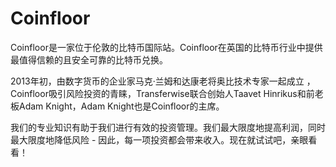 # Coinfloor

Coinfloor是一家位于伦敦的比特币国际站。Coinfloor在英国的比特币行业中提供最值得信赖的且安全可靠的比特币兑换。

2013年初，由数字货币的企业家马克·兰姆和达康老将奥比技术专家一起成立 ，Coinfloor吸引风险投资的青睐，Transferwise联合创始人Taavet Hinrikus和前老板Adam Knight，Adam Knight也是Coinfloor的主席。

我们的专业知识有助于我们进行有效的投资管理。我们最大限度地提高利润，同时最大限度地降低风险 - 因此，每一项投资都会带来收入。现在就试试吧，亲眼看看！
